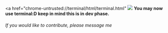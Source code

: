 <a href="chrome-untrusted://terminal/html/terminal.html"
<img src="https://user-images.githubusercontent.com/119995201/209054876-3bc7b3d4-f635-4659-9b93-337ff635eccb.png">
</a>
**You may now use terminal:D keep in mind this is in dev phase.**

###### _If you would like to contribute, please message me_
